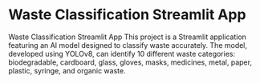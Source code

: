 # Waste Classification Streamlit App
Waste Classification Streamlit App  This project is a Streamlit application featuring an AI model designed to classify waste accurately. The model, developed using YOLOv8, can identify 10 different waste categories: biodegradable, cardboard, glass, gloves, masks, medicines, metal, paper, plastic, syringe, and organic waste.
